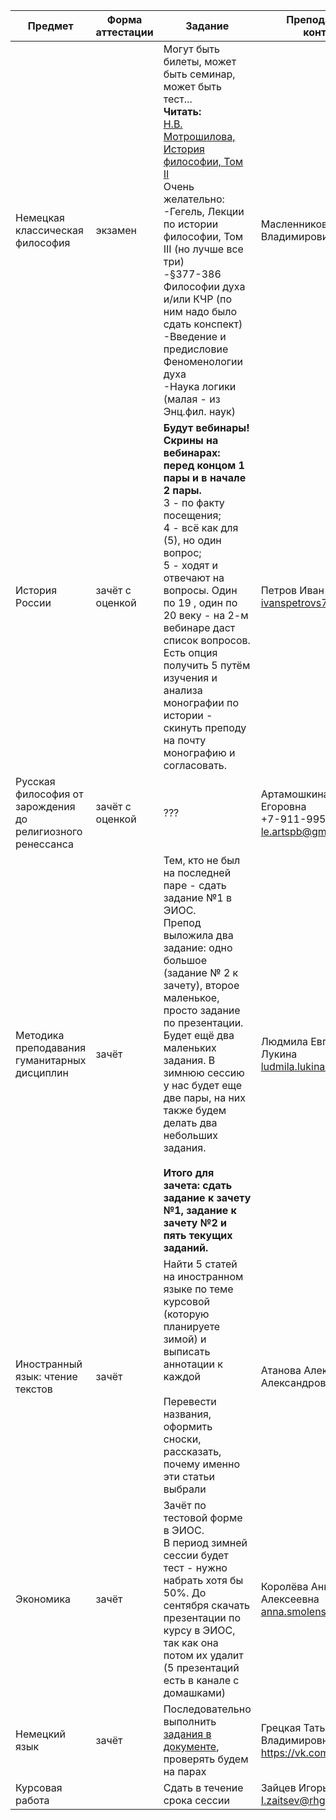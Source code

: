 
| Предмет                                                    | Форма аттестации | Задание                                                                                                                                                                                                                                                                                                                                                                                                                        | Преподаватель,<br>контакты                                                          | 
| ---------------------------------------------------------- | ---------------- | ------------------------------------------------------------------------------------------------------------------------------------------------------------------------------------------------------------------------------------------------------------------------------------------------------------------------------------------------------------------------------------------------------------------------------ | ----------------------------------------------------------------------------------- | 
| Немецкая классическая философия                            | экзамен          | Могут быть билеты, может быть семинар, может быть тест...<br>**Читать:** <br> [Н.В. Мотрошилова, История философии, Том II](https://vk.com/wall-79876841_1905)<br>Очень желательно: <br> -Гегель, Лекции по истории философии, Том III (но лучше все три)<br> -§377-386 Философии духа и/или КЧР (по ним надо было сдать конспект)<br> -Введение и предисловие Феноменологии духа<br> -Наука логики (малая - из Энц.фил. наук) | Масленников Дмитрий Владимирович                                                    |    
| История России                                             | зачёт с оценкой  | **Будут вебинары! Скрины на вебинарах: <br>перед концом 1 пары и в начале 2 пары.** <br>3 - по факту посещения;<br>4 - всё как для (5), но один вопрос;<br>5 - ходят и отвечают на вопросы. Один по 19 , один по 20 веку - на 2-м вебинаре даст список вопросов.<br>Есть опция получить 5 путём изучения и анализа монографии по истории - скинуть преподу на почту монографию и согласовать.                                   | Петров Иван Васильевич<br>[ivanspetrovs7@gmail.com](mailto:ivanspetrovs7@gmail.com) |   
| Русская философия от зарождения до религиозного ренессанса | зачёт с оценкой  | ???                                                                                                                                                                                                                                                                                                                                                                                                                            | Артамошкина Людмила Егоровна<br>+7-911-995-10-18<br>le.artspb@gmail.com             |   
| Методика преподавания гуманитарных дисциплин               | зачёт            | Тем, кто не был на последней паре - сдать задание №1 в ЭИОС.<br>Препод выложила два задание: одно большое (задание № 2 к зачету), второе маленькое, просто задание по презентации. Будет ещё два маленьких задания. В зимнюю сессию у нас будет еще две пары, на них также будем делать два небольших задания.<br> <br>**Итого для зачета: сдать задание к зачету №1, задание к зачету №2 и пять текущих заданий.**            | Людмила Евгеньевна Лукина <br>ludmila.lukina@yandex.ru                              |   
| Иностранный язык: чтение текстов                           | зачёт            | Найти 5 статей на иностранном языке по теме курсовой (которую планируете зимой) и выписать аннотации к каждой<br><br>Перевести названия, оформить сноски, рассказать, почему именно эти статьи выбрали                                                                                                                                                                                                                        | Атанова Александра Александровна                                                    |  
| Экономика                                                  | зачёт            | Зачёт по тестовой форме в ЭИОС.<br>В период зимней сессии будет тест - нужно набрать хотя бы 50%. До сентября скачать презентации по курсу в ЭИОС, так как она потом их удалит (5 презентаций есть в канале с домашками)                                                                                                                                                                                                       | Королёва Анна Алексеевна anna.smolensk@mail.ru                                      |   
| Немецкий язык                                              | зачёт            | Последовательно выполнить [задания в документе](https://github.com/elikla/FIS223/blob/63b9dd3c40c9b5b18319c558cb6b4532c6d97279/%D0%9D%D0%B5%D0%BC%D0%B5%D1%86%D0%BA%D0%B8%D0%B9%20%D0%BA%20%D0%B7%D0%B8%D0%BC%D0%B5.docx), проверять будем на парах                                                                                                                                                                                                                                                                                                                                                                                                                            | Грецкая Татьяна Владимировна<br>https://vk.com/id10539611                           |     
| Курсовая работа                                            |                  | Сдать в течение срока сессии                                                                                                                                                                                                                                                                                                                                                                                                   | Зайцев Игорь Николаевич<br>[I.zaitsev@rhga.ru](mailto:I.zaitsev@rhga.ru)            |     
